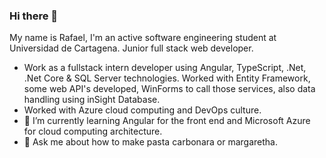 ### Hi there 👋

My name is Rafael, I'm an active software engineering student at Universidad de Cartagena.  Junior full stack web developer.


-  Work as a fullstack intern developer using Angular, TypeScript, .Net, .Net Core & SQL Server technologies.  Worked with Entity Framework, some web API's developed, WinForms to call those services, also data handling using inSight Database.
-  Worked with Azure cloud computing and DevOps culture.
- 🌱 I’m currently learning Angular for the front end and Microsoft Azure for cloud computing architecture.
- 💬 Ask me about how to make pasta carbonara or margaretha.
